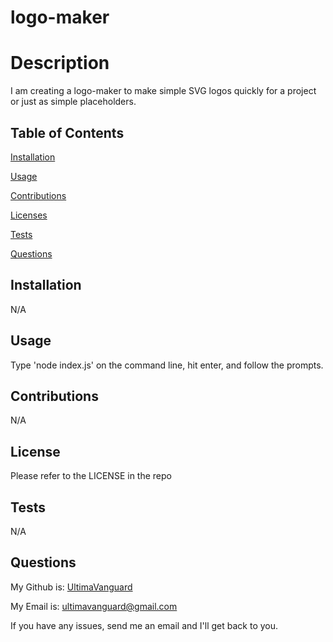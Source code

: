 # logo-maker

# Description

  I am creating a logo-maker to make simple SVG logos quickly for a project or just as simple placeholders.

## Table of Contents
  [Installation](#Installation)

  [Usage](#Usage)

  [Contributions](#Contributions)

  [Licenses](#Licenses)

  [Tests](#Tests)

  [Questions](#Questions)
  
## Installation
  
  N/A
  
## Usage
  
  Type 'node index.js' on the command line, hit enter, and follow the prompts.
  
## Contributions
  
  N/A
  
## License
  
  Please refer to the LICENSE in the repo

## Tests

  N/A

## Questions

  My Github is: [UltimaVanguard](https://github.com/UltimaVanguard)

  My Email is: ultimavanguard@gmail.com

  If you have any issues, send me an email and I'll get back to you.